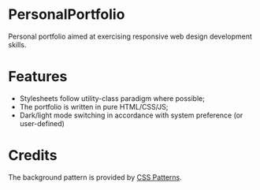 # PersonalPortfolio
Personal portfolio aimed at exercising responsive web design development skills.

# Features 
- Stylesheets follow utility-class paradigm where possible;
- The portfolio is written in pure HTML/CSS/JS;
- Dark/light mode switching in accordance with system preference (or user-defined)

# Credits 
The background pattern is provided by [CSS Patterns](https://github.com/Afif13/CSS-Pattern).